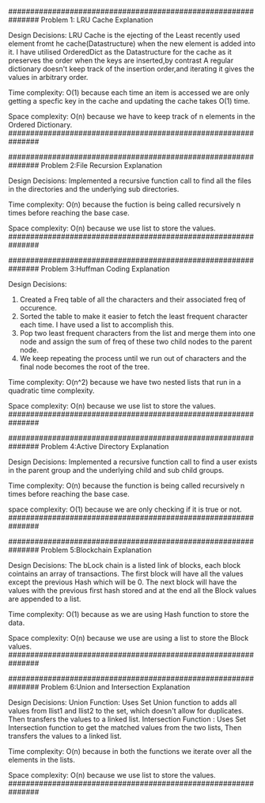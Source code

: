 ###############################################################
Problem 1: LRU Cache
Explanation

Design Decisions:
LRU Cache is the ejecting of the Least recently used element fromt he cache(Datastructure) when the new element is added into it. 
I have utilised OrderedDict as the Datastructure for the cache as it preserves the order when the keys are inserted,by contrast A regular dictionary doesn't keep track of the insertion order,and iterating it gives the values in arbitrary order.

Time complexity: 
O(1) because each time an item is accessed we are only getting a specfic key in the cache and updating the cache takes O(1) time.

Space complexity: 
O(n) because we have to keep track of n elements in the Ordered Dictionary.
###############################################################


###############################################################
Problem 2:File Recursion 
Explanation

Design Decisions:
Implemented a recursive function call to find all the files in the directories and the underlying sub directories.

Time complexity: 
O(n) because the fuction is being called recursively n times before reaching the base case.

Space complexity: 
O(n) because we use list to store the values.
###############################################################


###############################################################
Problem 3:Huffman Coding 
Explanation

Design Decisions:
1) Created a Freq table of all the characters and their associated freq of occurence.
2) Sorted the table to make it easier to fetch the least frequent character each time. I have used a list to accomplish this.
3) Pop two least frequent characters from the list and merge them into one node and assign the sum of freq of these two child 
   nodes to the parent node.
4) We keep repeating the process until we run out of characters and the final node becomes the root of the tree.

Time complexity: 
O(n^2) because we have two nested lists that run in a quadratic time complexity.

Space complexity: 
O(n) because we use list to store the values.
###############################################################


###############################################################
Problem 4:Active Directory
Explanation

Design Decisions:
Implemented a recursive function call to find a user exists in the parent group and the underlying child and sub child groups.

Time complexity: 
O(n) because the function is being called recursively n times before reaching the base case.

space complexity: 
O(1) because we are only checking if it is true or not.
###############################################################


###############################################################
Problem 5:Blockchain
Explanation

Design Decisions:
The bLock chain is a listed link of blocks, each block cointains an array of transactions. The first block will have all the values except the previous Hash which will be 0. The next block will have the values with the previous first hash stored and at the end all the Block values are appended to a list.  


Time complexity: 
O(1) because as we are using Hash function to store the data.

Space complexity: 
O(n) because we use are using a list to store the Block values.
###############################################################


###############################################################
Problem 6:Union and Intersection
Explanation

Design Decisions:
Union Function: Uses Set Union function to adds all values from llist1 and llist2 to the set, which doesn't allow for duplicates. Then transfers the values to a linked list.
Intersection Function : Uses Set Intersection function to get the matched values from the two lists, Then transfers the values to a linked list.

Time complexity: 
O(n) because in both the functions we iterate over all the elements in the lists.

Space complexity: 
O(n) because we use list to store the values.
###############################################################




